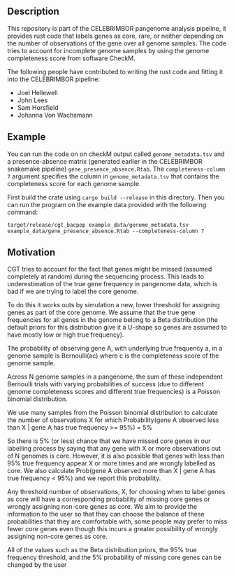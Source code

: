 ## Description

This repository is part of the CELEBRIMBOR pangenome analysis pipeline, it provides rust code that labels genes as core, rare, or neither depending on the number of observations of the gene over all genome samples. The code tries to account for incomplete genome samples by using the genome completeness score from software CheckM. 

The following people have contributed to writing the rust code and fitting it into the CELEBRIMBOR pipeline:
- Joel Hellewell
- John Lees
- Sam Horsfield
- Johanna Von Wachsmann

## Example
You can run the code on on checkM output called `genome_metadata.tsv` and a presence-absence matrix (generated earlier in the CELEBRIMBOR snakemake pipeline) `gene_presence_absence.Rtab`. The `completeness-column 7` argument specifies the column in `genome_metadata.tsv` that contains the completeness score for each genome sample.

First build the crate using `cargo build --release` in this directory. Then you can run the program on the example data provided with the following command:

`target/release/cgt_bacpop example_data/genome_metadata.tsv example_data/gene_presence_absence.Rtab --completeness-column 7`

## Motivation

CGT tries to account for the fact that genes might be missed (assumed completely at random) during the sequencing process. This leads to underestimation of the true gene frequency in pangenome data, which is bad if we are trying to label the core genome.

To do this it works outs by simulation a new, lower threshold for assigning genes as part of the core genome. We assume that the true gene frequencies for all genes in the genome belong to a Beta distribution (the default priors for this distribution give it a U-shape so genes are assumed to have mostly low or high true frequency).

The probability of observing gene A, with underlying true frequency a, in a genome sample is Bernoulli(ac) where c is the completeness score of the genome sample.

Across N genome samples in a pangenome, the sum of these independent Bernoulli trials with varying probabilities of success (due to different genome completeness scores and different true frequencies) is a Poisson binomial distribution.

We use many samples from the Poisson binomial distribution to calculate the number of observations X for which Probability(gene A observed less than X | gene A has true frequency >= 95%) = 5%

So there is 5% (or less) chance that we have missed core genes in our labelling process by saying that any gene with X or more observations out of N genomes is core. However, it is also possible that genes with less than 95% true frequency appear X or more times and are wrongly labelled as core. We also calculate Prob(gene A observed more than X | gene A has true frequency < 95%) and we report this probability.

Any threshold number of observations, X, for choosing when to label genes as core will have a corresponding probability of missing core genes or wrongly assigning non-core genes as core. We aim to provide the information to the user so that they can choose the balance of these probabilities that they are comfortable with, some people may prefer to miss fewer core genes even though this incurs a greater possibility of wrongly assigning non-core genes as core.

All of the values such as the Beta distribution priors, the 95% true frequency threshold, and the 5% probability of missing core genes can be changed by the user
